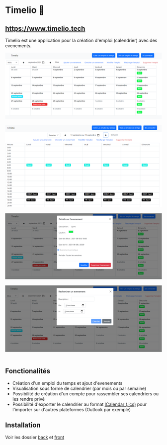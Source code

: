 # Timelio :calendar:

## https://www.timelio.tech

Timelio est une application pour la création d'emploi (calendrier) avec des evenements.

![Emploi vue mois](screens/emploi_mois.png)&nbsp;&nbsp;
![Emploi vue semaine](screens/emploi_semaine.png)&nbsp;&nbsp;
![Details evenement](screens/details_event.png)&nbsp;&nbsp;
![Recherche evenements](screens/recherche.png)&nbsp;&nbsp;



## Fonctionalités
* Création d'un emploi du temps et ajout d'evenements 
* Visualisation sous forme de calendrier (par mois ou par semaine)
* Possibilité de création d'un compte pour rassembler ses calendriers ou les rendre privé
* Possibilité d'exporter le calendrier au format [ICalendar (.ics)](https://fr.wikipedia.org/wiki/ICalendar) pour l'importer sur d'autres plateformes (Outlook par exemple)

## Installation
Voir les dossier [back](timelio-back) et [front](timelio-front)
